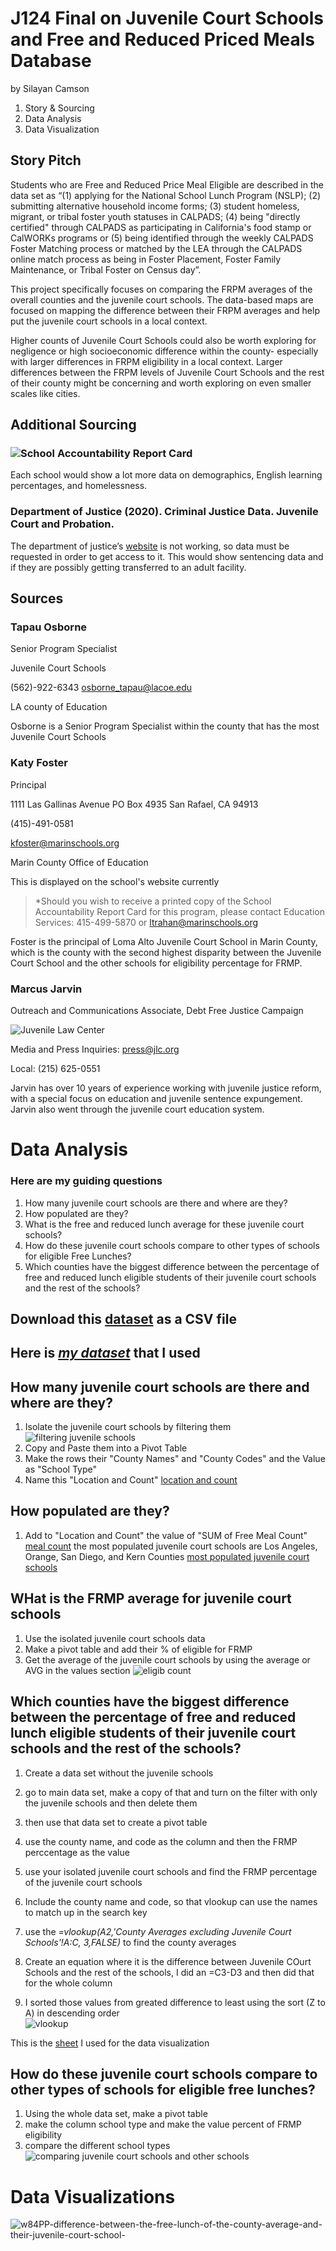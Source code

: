 # J124 Final on Juvenile Court Schools and Free and Reduced Priced Meals Database 
by Silayan Camson

1. Story & Sourcing 
2. Data Analysis 
3. Data Visualization 

## Story Pitch

Students who are Free and Reduced Price Meal Eligible are described in the data set as
“(1) applying for the National School Lunch Program (NSLP); (2) submitting alternative household income forms; (3) student homeless, migrant, or tribal foster youth statuses in CALPADS;  (4) being "directly certified" through CALPADS as participating in California's food stamp or CalWORKs programs or (5) being identified through the weekly CALPADS Foster Matching process or matched by the LEA through the CALPADS online match process as being in Foster Placement, Foster Family Maintenance, or Tribal Foster on Census day”.

This project specifically focuses on comparing the FRPM averages of the overall counties and the juvenile court schools. The data-based maps are focused on mapping the difference between their FRPM averages and help put the juvenile court schools in a local context. 

Higher counts of Juvenile Court Schools could also be worth exploring for negligence or high socioeconomic difference within the county- especially with larger differences in FRPM eligibility in a local context. Larger differences between the FRPM levels of Juvenile Court Schools and the rest of their county might be concerning and worth exploring on even smaller scales like cities. 

## Additional Sourcing 
### ![School Accountability Report Card](https://www.sarconline.org/public/findASarc) 
Each school would show a lot more data on demographics, English learning percentages, and homelessness. 

### Department of Justice (2020). Criminal Justice Data. Juvenile Court and Probation.
The department of justice’s [website](https://data-openjustice.doj.ca.gov/sites/default/files/2021-06/Juvenile%20Justice%20In%20CA%202020.pdf) is not working, so data must be requested in order to get access to it. This would show sentencing data and if they are possibly getting transferred to an adult facility. 

## Sources 
### Tapau Osborne
Senior Program Specialist 

Juvenile Court Schools 

(562)-922-6343
osborne_tapau@lacoe.edu 

LA county of Education 

Osborne is a Senior Program Specialist within the county that has the most Juvenile Court Schools 

### Katy Foster
Principal 

1111 Las Gallinas Avenue
PO Box 4935
San Rafael, CA 94913

(415)-491-0581

kfoster@marinschools.org

Marin County Office of Education

This is displayed on the school's website currently 
>*Should you wish to receive a printed copy of the School Accountability Report Card for this program, please contact
Education Services: 415-499-5870 or ltrahan@marinschools.org

Foster is the principal of Loma Alto Juvenile Court School in Marin County, which is the county with the second highest disparity between the Juvenile Court School and the other schools for eligibility percentage for FRMP.

### Marcus Jarvin 
Outreach and Communications Associate, Debt Free Justice Campaign

![Juvenile Law Center](https://jlc.org/children-prison) 

Media and Press Inquiries: press@jlc.org

Local: (215) 625-0551

Jarvin has over 10 years of experience working with juvenile justice reform, with a special focus on education and juvenile sentence expungement. Jarvin also went through the juvenile court education system. 

# Data Analysis 
### Here are my guiding questions 
1. How many juvenile court schools are there and where are they?
2. How populated are they? 
3. What is the free and reduced lunch average for these juvenile court schools? 
4. How do these juvenile court schools compare to other types of schools for eligible Free Lunches?
5. Which counties have the biggest difference between the percentage of free and reduced lunch eligible students of their juvenile court schools and the rest of the schools? 

## Download this [dataset](https://www.cde.ca.gov/ds/ad/filessp.asp) as a CSV file 
## Here is *[my dataset](https://docs.google.com/spreadsheets/d/1WL1D8wbMM-r2la69j0H0akfdj5uftsPqEpW92ik-GIs/edit?usp=sharing)* that I used 

## How many juvenile court schools are there and where are they?
1. Isolate the juvenile court schools by filtering them 
![filtering juvenile schools](https://user-images.githubusercontent.com/109619685/183434382-596680d4-bce8-443c-9a81-2ee5f125725f.png)
2. Copy and Paste them into a Pivot Table 
3. Make the rows their "County Names" and "County Codes" and the Value as "School Type" 
4. Name this "Location and Count"
[location and count](https://user-images.githubusercontent.com/109619685/183460804-c30b7922-67c6-4567-bd3d-160b639d2b2e.png)

## How populated are they? 
1. Add to "Location and Count" the value of "SUM of Free Meal Count" 
[meal count](https://user-images.githubusercontent.com/109619685/183436086-5fbd23a0-47f6-4ad4-9170-d7ce517ee658.png) 
the most populated juvenile court schools are Los Angeles, Orange, San Diego, and Kern Counties
[most populated juvenile court schools](https://user-images.githubusercontent.com/109619685/183461263-268b0fe8-2853-4ceb-99c1-f91f9b014f9a.png)

## WHat is the FRMP average for juvenile court schools 
1. Use the isolated juvenile court schools data 
2. Make a pivot table and add their % of eligible for FRMP 
3. Get the average of the juvenile court schools by using the average or AVG in the values section 
![eligib count](https://user-images.githubusercontent.com/109619685/183462811-3ce41664-2c92-435e-8136-daa5d6df799e.png)

## Which counties have the biggest difference between the percentage of free and reduced lunch eligible students of their juvenile court schools and the rest of the schools?
1. Create a data set without the juvenile schools 
2. go to main data set, make a copy of that and turn on the filter with only the juvenile schools and then delete them
3. then use that data set to create a pivot table 
4. use the county name, and code as the column and then the FRMP perccentage as the value 

1. use your isolated juvenile court schools and find the FRMP percentage of the juvenile court schools 
2. Include the county name and code, so that vlookup can use the names to match up in the search key 
3. use the *=vlookup(A2,'County Averages excluding Juvenile Court Schools'!A:C, 3,FALSE)* to find the county averages 
4. Create an equation where it is the difference between Juvenile COurt Schools and the rest of the schools, I did an =C3-D3 and then did that for the whole column 
5. I sorted those values from greated difference to least using the sort (Z to A) in descending order  
![vlookup](https://user-images.githubusercontent.com/109619685/183461779-f1532d5f-cc6d-40d5-98c5-2b2f2c9855b9.png)

This is the [sheet](https://docs.google.com/spreadsheets/d/1cjTfw_7ikak9kbFCEB9wb0kQ2FxuZtXEidRKGVdJUMQ/edit?usp=sharing) I used for the data visualization 
## How do these juvenile court schools compare to other types of schools for eligible free lunches?
1. Using the whole data set, make a pivot table 
2. make the column school type and make the value percent of FRMP eligibility 
3. compare the different school types 
![comparing juvenile court schools and other schools](https://user-images.githubusercontent.com/109619685/183462042-b0a43f99-9e3a-44b6-96f6-deace0ec9fd8.png)
# Data Visualizations 
![w84PP-difference-between-the-free-lunch-of-the-county-average-and-their-juvenile-court-school-](https://user-images.githubusercontent.com/109619685/183431850-4c6d9415-e318-463a-8354-612f6cbba2ab.png)
